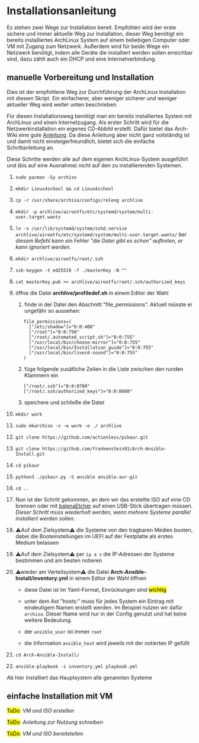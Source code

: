 # Installationsanleitung

Es stehen zwei Wege zur Installation bereit. Empfohlen wird der erste sichere und immer aktuelle Weg zur Installation, dieser Weg benötigt ein bereits installiertes ArchLinux System auf einem beliebigen Computer oder VM mit Zugang zum Netzwerk. Außerdem wird für beide Wege ein Netzwerk benötigt, indem alle Geräte die installiert werden sollen erreichbar sind, dazu zählt auch ein DHCP und eine Internetverbindung.

## manuelle Vorbereitung und Installation

Dies ist der empfohlene Weg zur Durchführung der ArchLinux Installation mit diesem Skript. Ein einfacherer, aber weniger sicherer und weniger aktueller Weg wird weiter unten beschrieben.

Für diesen Installationsweg benötigt man ein bereits installiertes System mit ArchLinux und einen Internetzugang. Als erster Schritt wird für die Netzwerkinstallation ein eigenes CD-Abbild erstellt. Dafür bietet das Arch-Wiki eine gute [Anleitung](https://wiki.archlinux.org/index.php/archiso#Prepare_an_ISO_for_an_installation_via_SSH). Da diese Anleitung aber nicht ganz vollständig ist und damit nicht einsteigerfreundlich, bietet sich die einfache Schrittanleitung an.

Diese Schritte werden alle auf dem eigenen ArchLinux-System ausgeführt und (bis auf eine Ausnahme) nicht auf den zu installierenden Systemen.

1. `sudo pacman -Sy archiso`

2. `mkdir Linux4school && cd Linux4school`

3. `cp -r /usr/share/archiso/configs/releng archlive`

4. `mkdir -p archlive/airootfs/etc/systemd/system/multi-user.target.wants`

5. `ln -s /usr/lib/systemd/system/sshd.service archlive/airootfs/etc/systemd/system/multi-user.target.wants/`
   *bei diesem Befehl kann ein Fehler "die Datei gibt es schon" auftreten, er kann ignoriert werden.*

6. `mkdir archlive/airootfs/root/.ssh`

7. `ssh-keygen -t ed25519 -f ./masterKey -N ""`

8. `cat masterKey.pub >> archlive/airootfs/root/.ssh/authorized_keys`

9. öffne die Datei **archlive/profiledef.sh** in einem Editor der Wahl

   1. finde in der Datei den Abschnitt "file_permissions". Aktuell müsste er ungefähr so aussehen:
   ```
      file_permissions=(
        ["/etc/shadow"]="0:0:400"
        ["/root"]="0:0:750"
        ["/root/.automated_script.sh"]="0:0:755"
        ["/usr/local/bin/choose-mirror"]="0:0:755"
        ["/usr/local/bin/Installation_guide"]="0:0:755"
        ["/usr/local/bin/livecd-sound"]="0:0:755"
      )
   ```
   2. füge folgende zusätliche Zeilen in die Liste zwischen den runden Klammern ein
   ```
      ["/root/.ssh"]="0:0:0700"
      ["/root/.ssh/authorized_keys"]="0:0:0600"
   ```

   3. speichere und schließe die Datei

10. `mkdir work`

11. `sudo mkarchiso -v -w work -o ./ archlive`

12. `git clone https://github.com/actionless/pikaur.git`

13. `git clone https://github.com/frankenstein91/Arch-Ansible-Install.git`

14. `cd pikaur`

15. `python3 ./pikaur.py -S ansible ansible-aur-git`

16. `cd ..`

17. Nun ist der Schritt gekommen, an dem wir das erstellte ISO auf eine CD brennen oder mit [balenaEtcher](https://www.balena.io/etcher/) auf einen USB-Stick übertragen müssen. *Dieser Schritt muss wiederholt werden, wenn mehrere Systeme parallel installiert werden sollen.*

18. ⚠Auf dem Zielsystem⚠ die Systeme von den tragbaren Medien booten, dabei die Booteinstellungen im UEFI auf der Festplatte als erstes Medium belassen

19. ⚠Auf dem Zielsystem⚠ per `ip a s` die IP-Adressen der Systeme bestimmen und am besten notieren

20. ⚠wieder am Verteilsystem⚠ die Datei **Arch-Ansible-Install/inventory.yml** in einem Editor der Wahl öffnen

    * diese Datei ist im Yaml-Format, Einrückungen sind <mark>wichtig</mark>

    * unter dem Ast "hosts:" muss für jedes System ein Eintrag mit eindeutigem Namen erstellt werden. Im Beispiel nutzen wir dafür `archiso`. Dieser Name wird nur in der Config genutzt und hat keine weitere Bedeutung.

    * der `ansible_user` ist immer `root`

    * die Information `ansible_host` wird jeweils mit der notierten IP gefüllt

21. `cd Arch-Ansible-Install/`

22. `ansible-playbook -i inventory.yml playbook.yml`

Ab hier installiert das Hauptsystem alle genannten Systeme

## einfache Installation mit VM

<mark>ToDo</mark>: *VM und ISO erstellen*

<mark>ToDo</mark>: *Anleitung zur Nutzung schreiben*

<mark>ToDo</mark>: *VM und ISO bereitstellen*
